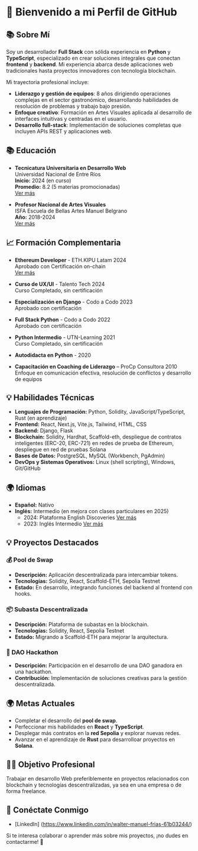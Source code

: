# 👋 Bienvenido a mi Perfil de GitHub

## 📚 Sobre Mí
Soy un desarrollador **Full Stack** con sólida experiencia en **Python** y **TypeScript**, especializado en crear soluciones integrales que conectan **frontend** y **backend**. Mi experiencia abarca desde aplicaciones web tradicionales hasta proyectos innovadores con tecnología blockchain.

Mi trayectoria profesional incluye:
- **Liderazgo y gestión de equipos**: 8 años dirigiendo operaciones complejas en el sector gastronómico, desarrollando habilidades de resolución de problemas y trabajo bajo presión.
- **Enfoque creativo**: Formación en Artes Visuales aplicada al desarrollo de interfaces intuitivas y centradas en el usuario.
- **Desarrollo full-stack**: Implementación de soluciones completas que incluyen APIs REST y aplicaciones web.

## 📚 Educación
- **Tecnicatura Universitaria en Desarrollo Web**  
  Universidad Nacional de Entre Ríos  
  **Inicio:** 2024 (en curso)  
  **Promedio:** 8.2 (5 materias promocionadas)  
  [Ver más](https://www.uner.edu.ar/)

- **Profesor Nacional de Artes Visuales**  
  ISFA Escuela de Bellas Artes Manuel Belgrano  
  **Año:** 2018-2024   
  [Ver más](https://mbelgrano-caba.infd.edu.ar/)

## 📈 Formación Complementaria
- **Ethereum Developer** - ETH.KIPU Latam 2024  
  Aprobado con Certificación on-chain  
  [Ver más](https://campus.ethkipu.org/)

- **Curso de UX/UI** - Talento Tech 2024  
  Curso Completado, sin certificación

- **Especialización en Django** - Codo a Codo 2023  
  Aprobado con certificación

- **Full Stack Python** - Codo a Codo 2022  
  Aprobado con certificación

- **Python Intermedio** - UTN-Learning 2021  
  Curso Completado, sin certificación

- **Autodidacta en Python** - 2020

- **Capacitación en Coaching de Liderazgo** – ProCp Consultora 2010  
  Enfoque en comunicación efectiva, resolución de conflictos y desarrollo de equipos

## 💡 Habilidades Técnicas
- **Lenguajes de Programación:** Python, Solidity, JavaScript/TypeScript, Rust (en aprendizaje)
- **Frontend:** React, Next.js, Vite.js, Tailwind, HTML, CSS
- **Backend:** Django, Flask
- **Blockchain:** Solidity, Hardhat, Scaffold-eth, despliegue de contratos inteligentes (ERC-20, ERC-721) en redes de prueba de Ethereum, despliegue en red de pruebas Solana
- **Bases de Datos:** PostgreSQL, MySQL (Workbench, PgAdmin)
- **DevOps y Sistemas Operativos:** Linux (shell scripting), Windows, Git/GitHub

## 🌍 Idiomas
- **Español:** Nativo
- **Inglés:** Intermedio (en mejora con clases particulares en 2025)
  - 2024: Plataforma English Discoveries [Ver más](https://ed31.engdis.com/cababilingue#)
  - 2023: Inglés Intermedio [Ver más](https://agenciadeaprendizaje.bue.edu.ar/)

## 💡 Proyectos Destacados
### 💰 Pool de Swap
- **Descripción:** Aplicación descentralizada para intercambiar tokens.
- **Tecnologías:** Solidity, React, Scaffold-ETH, Sepolia Testnet
- **Estado:** En desarrollo, integrando funciones del backend al frontend con hooks.

### 📦 Subasta Descentralizada
- **Descripción:** Plataforma de subastas en la blockchain.
- **Tecnologías:** Solidity, React, Sepolia Testnet
- **Estado:** Migrando a Scaffold-ETH para mejorar la arquitectura.

### 💪 DAO Hackathon
- **Descripción:** Participación en el desarrollo de una DAO ganadora en una hackathon.
- **Contribución:** Implementación de soluciones creativas para la gestión descentralizada.

## 🌍 Metas Actuales
- Completar el desarrollo del **pool de swap**.
- Perfeccionar mis habilidades en **React** y **TypeScript**.
- Desplegar más contratos en la **red Sepolia** y explorar nuevas redes.
- Avanzar en el aprendizaje de **Rust** para desarrolloar proyectos en  **Solana**.

## 👨‍💼 Objetivo Profesional
Trabajar en desarrollo Web preferiblemente en proyectos relacionados con blockchain y tecnologías descentralizadas, ya sea en una empresa o de forma freelance.

## 🔗 Conéctate Conmigo
- [LinkedIn] (https://www.linkedin.com/in/walter-manuel-frias-61b03244/)
  

Si te interesa colaborar o aprender más sobre mis proyectos, ¡no dudes en contactarme! 🚀

